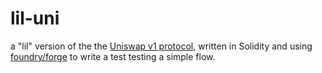 # lil-uni
a "lil" version of the the [Uniswap v1 protocol](https://github.com/Uniswap/v1-contracts/tree/master/contracts), written in Solidity and using [foundry/forge](https://github.com/foundry-rs/foundry) to write a test testing a simple flow.
